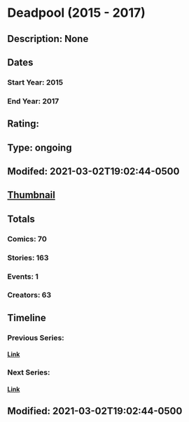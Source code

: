 # Deadpool (2015 - 2017)
## Description: None
## Dates
### Start Year: 2015
### End Year: 2017
## Rating: 
## Type: ongoing
## Modifed: 2021-03-02T19:02:44-0500
## [Thumbnail](http://i.annihil.us/u/prod/marvel/i/mg/c/70/5638fbf15e4ab.jpg)
## Totals
### Comics: 70
### Stories: 163
### Events: 1
### Creators: 63
## Timeline
### Previous Series: 
#### [Link]()
### Next Series: 
#### [Link]()
## Modified: 2021-03-02T19:02:44-0500